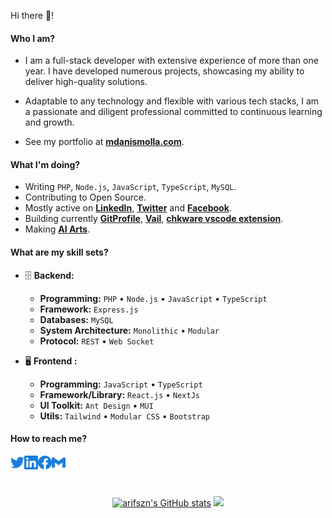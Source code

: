 Hi there 👋!

#### Who I am?

- I am a full-stack developer with extensive experience of more than one year. I have developed numerous projects, showcasing my ability to deliver high-quality solutions.
- Adaptable to any technology and flexible with various tech stacks, I am a passionate and diligent professional committed to continuous learning and growth.

- See my portfolio at **[mdanismolla.com](https://sina-porfolio.web.app/)**.

#### What I'm doing?

- Writing `PHP`, `Node.js`, `JavaScript`, `TypeScript`, `MySQL`.
- Contributing to Open Source.
- Mostly active on **[LinkedIn](https://www.linkedin.com/in/ariful-alam)**, **[Twitter](https://twitter.com/arif_szn)** and **[Facebook](https://www.facebook.com/swozon)**.
- Building currently **[GitProfile](https://github.com/arifszn/gitprofile)**, **[Vail](https://github.com/arifszn/vail)**, **[chkware vscode extension](https://github.com/chkware/vscode-ext)**.
- Making **[AI Arts](https://www.flickr.com/photos/191005122@N07/albums/with/72177720309830012)**.

#### What are my skill sets?

- 🗄️ **Backend:**

  - **Programming:** `PHP` • `Node.js` • `JavaScript` • `TypeScript`
  - **Framework:** `Express.js`
  - **Databases:** `MySQL`
  - **System Architecture:** `Monolithic` • `Modular`
  - **Protocol:** `REST` • `Web Socket`

- 🖥 **Frontend :**

  - **Programming:** `JavaScript` • `TypeScript`
  - **Framework/Library:** `React.js` • `NextJs`
  - **UI Toolkit:** `Ant Design` • `MUI`
  - **Utils:** `Tailwind` • `Modular CSS` • `Bootstrap`

#### How to reach me?

<a href="https://twitter.com/MDAnisMolla3">
  <img align="left" alt="Twitter" width="22px" src="./assets/twitter.svg" />
</a>
<a href="https://www.linkedin.com/in/md-anis-molla">
  <img align="left" alt="LinkedIn" width="22px" src="./assets/linkedin.svg" />
</a>
<a href="https://www.facebook.com/sina537">
  <img align="left" alt="Facebook" width="22px" src="./assets/facebook.svg" />
</a>
<!-- <a href="https://dev.to/arifszn">
  <img align="left" alt="Dev" width="22px" src="./assets/dev.svg" />
</a> -->
<!-- <a href="https://medium.com/@arifszn">
  <img align="left" alt="Medium" width="22px" src="./assets/medium.svg" />
</a> -->
<a href="mailto:md.anis.molla009@gmail.com">
  <img align="left" alt="Mail" width="22px" src="./assets/gmail.svg" />
</a>

<br/>
<br/>
<br/>

<p align="center">
<a href="http://www.github.com/anis009"><img src="https://github-readme-stats.vercel.app/api?username=anis009&show_icons=true&hide=&count_private=true&title_color=3382ed&text_color=ffffff&icon_color=3382ed&bg_color=1c1917&hide_border=true&show_icons=true" alt="arifszn's GitHub stats" /></a>
<a href="http://www.github.com/anis009"><img src="https://github-readme-streak-stats.herokuapp.com/?user=anis009&stroke=ffffff&background=1c1917&ring=0891b2&fire=0891b2&currStreakNum=ffffff&currStreakLabel=0891b2&sideNums=ffffff&sideLabels=ffffff&dates=ffffff&hide_border=true" /></a>
 </p>
